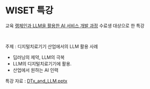 # WISET 특강

교육 [랭체인과 LLM을 활용한 AI 서비스 개발 과정](https://www.wbridge.or.kr/platform/edc/bsns/reqst/selectEdcBsnsReqstMainView.do?edc_bsns_sn=100433&clos_daycnt=-116) 수료생 대상으로 한 특강

<br>

주제 : 디지털치료기기 산업에서의 LLM 활용 사례
- 딥러닝의 제약, LLM의 극복
- LLM의 디지털치료기기에 활용.
- 산업에서 원하는 AI 인력


특강 자료 : [DTx_and_LLM.pptx](DTx_and_LLM.pptx)